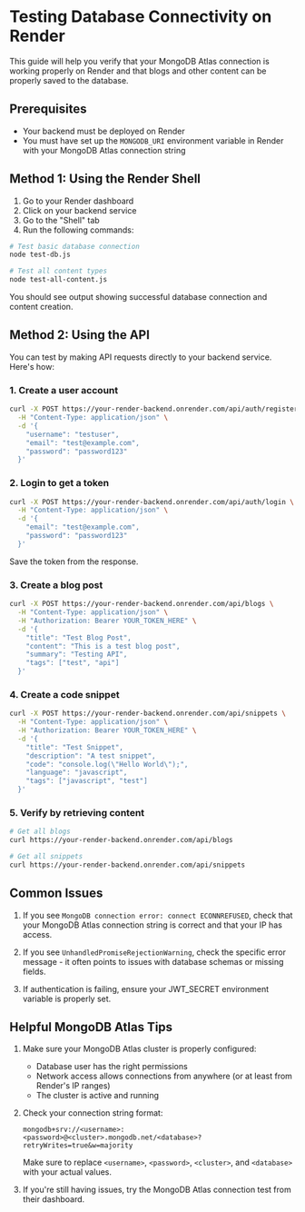 # Testing Database Connectivity on Render

This guide will help you verify that your MongoDB Atlas connection is working properly on Render and that blogs and other content can be properly saved to the database.

## Prerequisites

- Your backend must be deployed on Render
- You must have set up the `MONGODB_URI` environment variable in Render with your MongoDB Atlas connection string

## Method 1: Using the Render Shell

1. Go to your Render dashboard
2. Click on your backend service
3. Go to the "Shell" tab
4. Run the following commands:

```bash
# Test basic database connection
node test-db.js

# Test all content types
node test-all-content.js
```

You should see output showing successful database connection and content creation.

## Method 2: Using the API

You can test by making API requests directly to your backend service. Here's how:

### 1. Create a user account

```bash
curl -X POST https://your-render-backend.onrender.com/api/auth/register \
  -H "Content-Type: application/json" \
  -d '{
    "username": "testuser",
    "email": "test@example.com",
    "password": "password123"
  }'
```

### 2. Login to get a token

```bash
curl -X POST https://your-render-backend.onrender.com/api/auth/login \
  -H "Content-Type: application/json" \
  -d '{
    "email": "test@example.com",
    "password": "password123"
  }'
```

Save the token from the response.

### 3. Create a blog post

```bash
curl -X POST https://your-render-backend.onrender.com/api/blogs \
  -H "Content-Type: application/json" \
  -H "Authorization: Bearer YOUR_TOKEN_HERE" \
  -d '{
    "title": "Test Blog Post",
    "content": "This is a test blog post",
    "summary": "Testing API",
    "tags": ["test", "api"]
  }'
```

### 4. Create a code snippet

```bash
curl -X POST https://your-render-backend.onrender.com/api/snippets \
  -H "Content-Type: application/json" \
  -H "Authorization: Bearer YOUR_TOKEN_HERE" \
  -d '{
    "title": "Test Snippet",
    "description": "A test snippet",
    "code": "console.log(\"Hello World\");",
    "language": "javascript",
    "tags": ["javascript", "test"]
  }'
```

### 5. Verify by retrieving content

```bash
# Get all blogs
curl https://your-render-backend.onrender.com/api/blogs

# Get all snippets
curl https://your-render-backend.onrender.com/api/snippets
```

## Common Issues

1. If you see `MongoDB connection error: connect ECONNREFUSED`, check that your MongoDB Atlas connection string is correct and that your IP has access.

2. If you see `UnhandledPromiseRejectionWarning`, check the specific error message - it often points to issues with database schemas or missing fields.

3. If authentication is failing, ensure your JWT_SECRET environment variable is properly set.

## Helpful MongoDB Atlas Tips

1. Make sure your MongoDB Atlas cluster is properly configured:
   - Database user has the right permissions
   - Network access allows connections from anywhere (or at least from Render's IP ranges)
   - The cluster is active and running

2. Check your connection string format:
   ```
   mongodb+srv://<username>:<password>@<cluster>.mongodb.net/<database>?retryWrites=true&w=majority
   ```
   Make sure to replace `<username>`, `<password>`, `<cluster>`, and `<database>` with your actual values.

3. If you're still having issues, try the MongoDB Atlas connection test from their dashboard. 